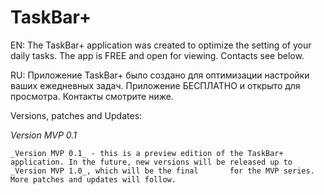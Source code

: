 # TaskBar+

EN:
  The TaskBar+ application was created to optimize the setting of your daily tasks. The app is FREE and open for viewing.
Contacts see below.

RU:
  Приложение TaskBar+ было создано для оптимизации настройки ваших ежедневных задач. Приложение БЕСПЛАТНО и открыто для просмотра.
Контакты смотрите ниже.

Versions, patches and Updates:

_Version MVP 0.1_

    _Version MVP 0.1_ - this is a preview edition of the TaskBar+ application. In the future, new versions will be released up to _Version MVP 1.0_, which will be the final       for the MVP series. More patches and updates will follow.
